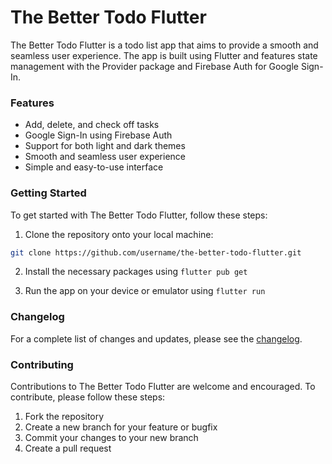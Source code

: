 
# The Better Todo Flutter

The Better Todo Flutter is a todo list app that aims to provide a smooth and seamless user experience. The app is built using Flutter and features state management with the Provider package and Firebase Auth for Google Sign-In.

### Features
- Add, delete, and check off tasks
- Google Sign-In using Firebase Auth
- Support for both light and dark themes
- Smooth and seamless user experience
- Simple and easy-to-use interface

### Getting Started
To get started with The Better Todo Flutter, follow these steps:

1. Clone the repository onto your local machine:
```bash
git clone https://github.com/username/the-better-todo-flutter.git
```

2. Install the necessary packages using `flutter pub get`

3. Run the app on your device or emulator using `flutter run`

### Changelog
For a complete list of changes and updates, please see the [changelog](CHANGELOG.md).

### Contributing
Contributions to The Better Todo Flutter are welcome and encouraged. To contribute, please follow these steps:

1. Fork the repository
2. Create a new branch for your feature or bugfix
3. Commit your changes to your new branch
4. Create a pull request

